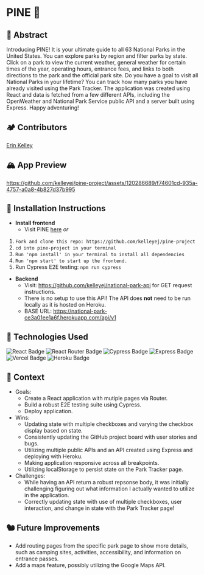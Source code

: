 # PINE 🌲

## 🐻 Abstract
Introducing PINE! It is your ultimate guide to all 63 National Parks in the United States. You can explore parks by region and filter parks by state. Click on a park to view the current weather, general weather for certain times of the year, operating hours, entrance fees, and links to both directions to the park and the official park site. Do you have a goal to visit all National Parks in your lifetime? You can track how many parks you have already visited using the Park Tracker. The application was created using React and data is fetched from a few different APIs, including the OpenWeather and National Park Service public API and a server built using Express. Happy adventuring! 

## 🏕️ Contributors 
[Erin Kelley](https://github.com/kelleyej)

## 🏔️ App Preview 
https://github.com/kelleyej/pine-project/assets/120286689/f74601cd-935a-4757-a0a8-4b827d37b995

## 🦌 Installation Instructions
- **Install frontend**
  - Visit PINE [here](pine-project.vercel.app) *or*
1. `Fork and clone this repo: https://github.com/kelleyej/pine-project`
2. `cd into pine-project in your terminal`
3. `Run 'npm install' in your terminal to install all dependencies`
4. `Run 'npm start' to start up the frontend.`
5. Run Cypress E2E testing: `npm run cypress`

- **Backend**
   - Visit: https://github.com/kelleyej/national-park-api for GET request instructions. 
   - There is no setup to use this API! The API does **not** need to be run locally as it is hosted on Heroku.
   - BASE URL: https://national-park-ce3a01ee1a6f.herokuapp.com/api/v1

## 🫎 Technologies Used 
![React Badge](https://img.shields.io/badge/React-61DAFB?logo=react&logoColor=000&style=flat) ![React Router Badge](https://img.shields.io/badge/React%20Router-CA4245?logo=reactrouter&logoColor=fff&style=flat) ![Cypress Badge](https://img.shields.io/badge/Cypress-69D3A7?logo=cypress&logoColor=fff&style=flat) ![Express Badge](https://img.shields.io/badge/Express-000?logo=express&logoColor=fff&style=flat) ![Vercel Badge](https://img.shields.io/badge/Vercel-000?logo=vercel&logoColor=fff&style=flat) ![Heroku Badge](https://img.shields.io/badge/Heroku-430098?logo=heroku&logoColor=fff&style=flat)

## 🌵 Context 
- Goals:
  - Create a React application with mutiple pages via Router.
  - Build a robust E2E testing suite using Cypress.
  - Deploy application. 
- Wins:
  - Updating state with multiple checkboxes and varying the checkbox display based on state.
  - Consistently updating the GitHub project board with user stories and bugs.
  - Utilizing multiple public APIs and an API created using Express and deploying with Heroku.
  - Making application responsive across all breakpoints.
  - Utilizing localStorage to persist state on the Park Tracker page. 
- Challenges:
  - While having an API return a robust repsonse body, it was initially challenging figuring out what information I actually wanted to utilize in the application.
  - Correctly updating state with use of multiple checkboxes, user interaction, and change in state with the Park Tracker page!
    
## 🐿️ Future Improvements 
- Add routing pages from the specific park page to show more details, such as camping sites, activities, accessibility, and information on entrance passes.
- Add a maps feature, possibly utilizing the Google Maps API. 
